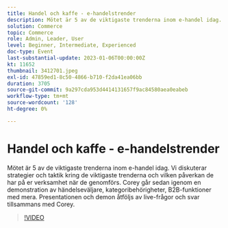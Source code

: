 ```yaml
---
title: Handel och kaffe - e-handelstrender
description: Mötet är 5 av de viktigaste trenderna inom e-handel idag. Vi diskuterar strategier och taktik kring de viktigaste trenderna och vilken påverkan de har på er verksamhet när de genomförs. Corey går sedan igenom en demonstration av händelseväljare, kategoribehörigheter, B2B-funktioner med mera. Presentationen och demon åtföljs av live-frågor och svar tillsammans med Corey.
solution: Commerce
topic: Commerce
role: Admin, Leader, User
level: Beginner, Intermediate, Experienced
doc-type: Event
last-substantial-update: 2023-01-06T00:00:00Z
kt: 11652
thumbnail: 3412701.jpeg
exl-id: 47859ed1-8c50-4866-b710-f2da41ea06bb
duration: 3705
source-git-commit: 9a297cda953d4414131657f9ac84580aea0eabeb
workflow-type: tm+mt
source-wordcount: '128'
ht-degree: 0%

---
```


# Handel och kaffe - e-handelstrender

Mötet är 5 av de viktigaste trenderna inom e-handel idag. Vi diskuterar strategier och taktik kring de viktigaste trenderna och vilken påverkan de har på er verksamhet när de genomförs. Corey går sedan igenom en demonstration av händelseväljare, kategoribehörigheter, B2B-funktioner med mera. Presentationen och demon åtföljs av live-frågor och svar tillsammans med Corey.

>[!VIDEO](https://video.tv.adobe.com/v/3412701/?quality=12&learn=on)
